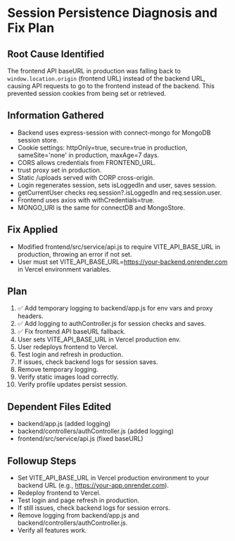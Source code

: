# Session Persistence Diagnosis and Fix Plan

## Root Cause Identified

The frontend API baseURL in production was falling back to `window.location.origin` (frontend URL) instead of the backend URL, causing API requests to go to the frontend instead of the backend. This prevented session cookies from being set or retrieved.

## Information Gathered

- Backend uses express-session with connect-mongo for MongoDB session store.
- Cookie settings: httpOnly=true, secure=true in production, sameSite='none' in production, maxAge=7 days.
- CORS allows credentials from FRONTEND_URL.
- trust proxy set in production.
- Static /uploads served with CORP cross-origin.
- Login regenerates session, sets isLoggedIn and user, saves session.
- getCurrentUser checks req.session?.isLoggedIn and req.session.user.
- Frontend uses axios with withCredentials=true.
- MONGO_URI is the same for connectDB and MongoStore.

## Fix Applied

- Modified frontend/src/service/api.js to require VITE_API_BASE_URL in production, throwing an error if not set.
- User must set VITE_API_BASE_URL=https://your-backend.onrender.com in Vercel environment variables.

## Plan

1. ✅ Add temporary logging to backend/app.js for env vars and proxy headers.
2. ✅ Add logging to authController.js for session checks and saves.
3. ✅ Fix frontend API baseURL fallback.
4. User sets VITE_API_BASE_URL in Vercel production env.
5. User redeploys frontend to Vercel.
6. Test login and refresh in production.
7. If issues, check backend logs for session saves.
8. Remove temporary logging.
9. Verify static images load correctly.
10. Verify profile updates persist session.

## Dependent Files Edited

- backend/app.js (added logging)
- backend/controllers/authController.js (added logging)
- frontend/src/service/api.js (fixed baseURL)

## Followup Steps

- Set VITE_API_BASE_URL in Vercel production environment to your backend URL (e.g., https://your-app.onrender.com).
- Redeploy frontend to Vercel.
- Test login and page refresh in production.
- If still issues, check backend logs for session errors.
- Remove logging from backend/app.js and backend/controllers/authController.js.
- Verify all features work.
